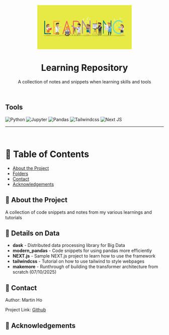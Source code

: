 <div align="center">

  <img src="assets/header.png" alt="logo" width="300" height="auto" />
  <h1>Learning Repository</h1>
  
  <p>
    A collection of notes and snippets when learning skills and tools
  </p>

</div>

<br />

<!-- Badges -->

## Tools

![Python](https://img.shields.io/badge/Python-FFD43B?style=for-the-badge&logo=python&logoColor=blue)
![Jupyter](https://img.shields.io/badge/Jupyter-F37626.svg?&style=for-the-badge&logo=Jupyter&logoColor=white)
![Pandas](https://img.shields.io/badge/Pandas-2C2D72?style=for-the-badge&logo=pandas&logoColor=white)
![Tailwindcss](https://img.shields.io/badge/Tailwind_CSS-38B2AC?style=for-the-badge&logo=tailwind-css&logoColor=white)
![Next JS](https://img.shields.io/badge/Next-black?style=for-the-badge&logo=next.js&logoColor=white)

---

<br />

<!-- Table of Contents -->

# :notebook_with_decorative_cover: Table of Contents

- [About the Project](#star2-about-the-project)
- [Folders](#file_folder-details-on-data)
- [Contact](#handshake-contact)
- [Acknowledgements](#gem-acknowledgements)

<!-- About the Project -->

## :star2: About the Project

A collection of code snippets and notes from my various learnings and tutorials

## :file_folder: Details on Data

- **dask** - Distributed data processing library for Big Data
- **modern_pandas** - Code snippets for using pandas more efficiently
- **NEXT.js** - Sample NEXT.js project to learn how to use the framework
- **tailwindcss** - Tutorial on how to use tailwind to style webpages
- **makemore** - Runthrough of building the transformer architecture from scratch (07/10/2025)

## :handshake: Contact

Author: Martin Ho

Project Link: [Github](https://github.com/minimartzz/learning)

<!-- Acknowledgments -->

## :gem: Acknowledgements
